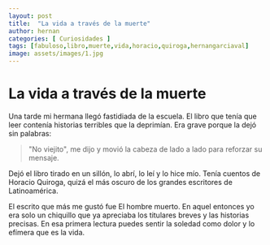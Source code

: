 ```yaml
---
layout: post
title:  "La vida a través de la muerte"
author: hernan
categories: [ Curiosidades ]
tags: [fabuloso,libro,muerte,vida,horacio,quiroga,hernangarciaval]
image: assets/images/1.jpg
---
```

# La vida a través de la muerte

Una tarde mi hermana llegó fastidiada de la escuela. El libro que tenía que leer contenía historias terribles que la deprimían. Era grave porque la dejó sin palabras: 
>"No viejito", me dijo y movió la cabeza de lado a lado para reforzar su mensaje.

Dejó el libro tirado en un sillón, lo abrí, lo leí y lo hice mío. Tenía cuentos de Horacio Quiroga, quizá el más oscuro de los grandes escritores de Latinoamérica.

El escrito que más me gustó fue El hombre muerto. En aquel entonces yo era solo un chiquillo que ya apreciaba los titulares breves y las historias precisas. En esa primera lectura puedes sentir la soledad como dolor y lo efímera que es la vida.
